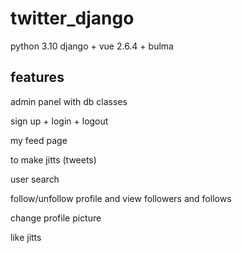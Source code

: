 # twitter_django

python 3.10 django + vue 2.6.4 + bulma

## features
admin panel with db classes

sign up + login + logout

my feed page

to make jitts (tweets)

user search

follow/unfollow profile and view followers and follows

change profile picture

like jitts
